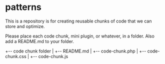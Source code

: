 # patterns
This is a repository is for creating reusable chunks of code that we can store and optimize.

Please place each code chunk, mini plugin, or whatever, in a folder.
Also add a README.md to your folder.

+-- code chunk folder
|	+-- README.md
|	+-- code-chunk.php
|	+-- code-chunk.css
|	+-- code-chunk.js